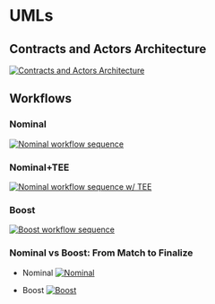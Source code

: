 # UMLs

## Contracts and Actors Architecture
[![Contracts and Actors Architecture](https://tinyurl.com/2n6qr3ja)](https://tinyurl.com/2n6qr3ja)<!--![Contracts and Actors Architecture](./architecture-ODB.puml)-->

## Workflows

### Nominal
[![Nominal workflow sequence](https://tinyurl.com/2mjwh2ca)](https://tinyurl.com/2mjwh2ca)<!--![Nominal workflow sequence](./nominalworkflow-ODB.puml)-->

### Nominal+TEE
[![Nominal workflow sequence w/ TEE](https://tinyurl.com/2hcle23d)](https://tinyurl.com/2hcle23d)<!--![Nominal workflow sequence w/ TEE](./nominalworkflow-ODB+TEE.puml)-->

### Boost
[![Boost workflow sequence](https://tinyurl.com/2o6gh9jn)](https://tinyurl.com/2o6gh9jn)<!--![Boost workflow sequence](./boost-workflow-ODB.puml)-->

### Nominal vs Boost: From Match to Finalize

* Nominal
[![Nominal](https://tinyurl.com/2z24n4o7)](https://tinyurl.com/2z24n4o7)<!--![Nominal](./workflow-ODB-2a-match2finalize-nominal.puml)-->

* Boost
[![Boost](https://tinyurl.com/2q3ayuko)](https://tinyurl.com/2q3ayuko)<!--![Boost](./workflow-ODB-2b-match2finalize-boost.puml)-->

